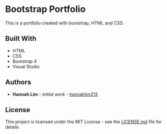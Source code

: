 # Bootstrap Portfolio

This is a portfolio created with bootstrap, HTML and CSS.

## Built With

* HTML
* CSS
* Bootstrap 4
* Visual Studio

## Authors

* **Hannah Lim** - *Initial work* - [hannahlim213](https://github.com/hannahlim213)

## License

This project is licensed under the MIT License - see the [LICENSE.md](LICENSE.md) file for details

